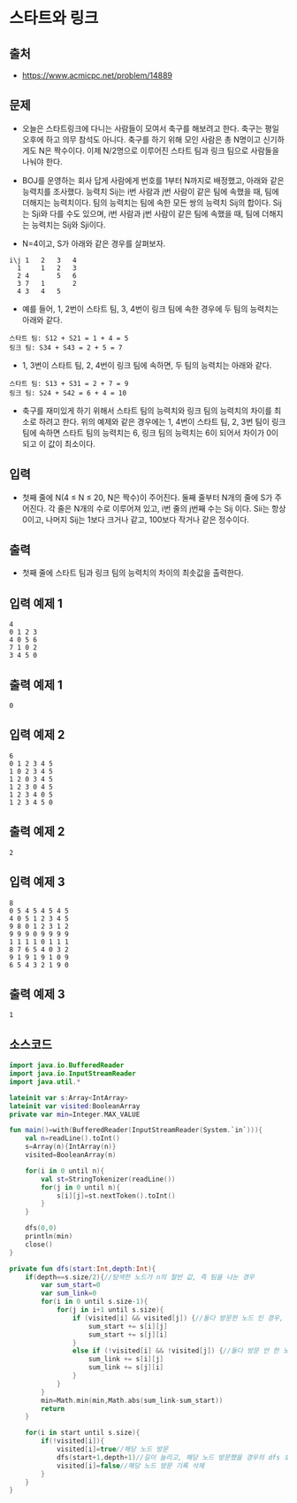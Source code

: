 # 스타트와 링크

## 출처

* https://www.acmicpc.net/problem/14889

## 문제

* 오늘은 스타트링크에 다니는 사람들이 모여서 축구를 해보려고 한다. 축구는 평일 오후에 하고 의무 참석도 아니다. 축구를 하기 위해 모인 사람은 총 N명이고 신기하게도 N은 짝수이다. 이제 N/2명으로 이루어진 스타트 팀과 링크 팀으로 사람들을 나눠야 한다.

* BOJ를 운영하는 회사 답게 사람에게 번호를 1부터 N까지로 배정했고, 아래와 같은 능력치를 조사했다. 능력치 Sij는 i번 사람과 j번 사람이 같은 팀에 속했을 때, 팀에 더해지는 능력치이다. 팀의 능력치는 팀에 속한 모든 쌍의 능력치 Sij의 합이다. Sij는 Sji와 다를 수도 있으며, i번 사람과 j번 사람이 같은 팀에 속했을 때, 팀에 더해지는 능력치는 Sij와 Sji이다.

* N=4이고, S가 아래와 같은 경우를 살펴보자.

```
i\j	1	2	3	4
  1	 	1	2	3
  2	4	 	5	6
  3	7	1	 	2
  4	3	4	5	 
```

* 예를 들어, 1, 2번이 스타트 팀, 3, 4번이 링크 팀에 속한 경우에 두 팀의 능력치는 아래와 같다.

```
스타트 팀: S12 + S21 = 1 + 4 = 5
링크 팀: S34 + S43 = 2 + 5 = 7
```

* 1, 3번이 스타트 팀, 2, 4번이 링크 팀에 속하면, 두 팀의 능력치는 아래와 같다.

```
스타트 팀: S13 + S31 = 2 + 7 = 9
링크 팀: S24 + S42 = 6 + 4 = 10
```

* 축구를 재미있게 하기 위해서 스타트 팀의 능력치와 링크 팀의 능력치의 차이를 최소로 하려고 한다. 위의 예제와 같은 경우에는 1, 4번이 스타트 팀, 2, 3번 팀이 링크 팀에 속하면 스타트 팀의 능력치는 6, 링크 팀의 능력치는 6이 되어서 차이가 0이 되고 이 값이 최소이다.

## 입력

* 첫째 줄에 N(4 ≤ N ≤ 20, N은 짝수)이 주어진다. 둘째 줄부터 N개의 줄에 S가 주어진다. 각 줄은 N개의 수로 이루어져 있고, i번 줄의 j번째 수는 Sij 이다. Sii는 항상 0이고, 나머지 Sij는 1보다 크거나 같고, 100보다 작거나 같은 정수이다.

## 출력

* 첫째 줄에 스타트 팀과 링크 팀의 능력치의 차이의 최솟값을 출력한다.

## 입력 예제 1

```
4
0 1 2 3
4 0 5 6
7 1 0 2
3 4 5 0
```

## 출력 예제 1

```0```

## 입력 예제 2

```
6
0 1 2 3 4 5
1 0 2 3 4 5
1 2 0 3 4 5
1 2 3 0 4 5
1 2 3 4 0 5
1 2 3 4 5 0
```

## 출력 예제 2

```2```

## 입력 예제 3

```
8
0 5 4 5 4 5 4 5
4 0 5 1 2 3 4 5
9 8 0 1 2 3 1 2
9 9 9 0 9 9 9 9
1 1 1 1 0 1 1 1
8 7 6 5 4 0 3 2
9 1 9 1 9 1 0 9
6 5 4 3 2 1 9 0
```

## 출력 예제 3

```1```

## 소스코드

```kotlin
import java.io.BufferedReader
import java.io.InputStreamReader
import java.util.*

lateinit var s:Array<IntArray>
lateinit var visited:BooleanArray
private var min=Integer.MAX_VALUE

fun main()=with(BufferedReader(InputStreamReader(System.`in`))){
    val n=readLine().toInt()
    s=Array(n){IntArray(n)}
    visited=BooleanArray(n)

    for(i in 0 until n){
        val st=StringTokenizer(readLine())
        for(j in 0 until n){
            s[i][j]=st.nextToken().toInt()
        }
    }

    dfs(0,0)
    println(min)
    close()
}

private fun dfs(start:Int,depth:Int){
    if(depth==s.size/2){//탐색한 노드가 n의 절반 값, 즉 팀을 나눈 경우
        var sum_start=0
        var sum_link=0
        for(i in 0 until s.size-1){
            for(j in i+1 until s.size){
                if (visited[i] && visited[j]) {//둘다 방문한 노드 인 경우, start에 더한다.
                    sum_start += s[i][j]
                    sum_start += s[j][i]
                }
                else if (!visited[i] && !visited[j]) {//둘다 방문 안 한 노드 인경우, link에 그 값을 더한다.
                    sum_link += s[i][j]
                    sum_link += s[j][i]
                }
            }
        }
        min=Math.min(min,Math.abs(sum_link-sum_start))
        return
    }

    for(i in start until s.size){
        if(!visited[i]){
            visited[i]=true//해당 노드 방문
            dfs(start+1,depth+1)//길이 늘리고, 해당 노드 방문했을 경우의 dfs 호출
            visited[i]=false//해당 노드 방문 기록 삭제
        }
    }
}
```
